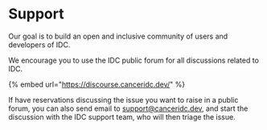 # Support

Our goal is to build an open and inclusive community of users and developers of IDC.

We encourage you to use the IDC public forum for all discussions related to IDC.

{% embed url="https://discourse.canceridc.dev/" %}

If have reservations discussing the issue you want to raise in a public forum, you can also send email to [support@canceridc.dev](mailto:support@canceridc.dev), and start the discussion with the IDC support team, who will then triage the issue.

